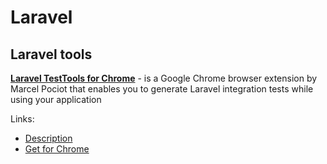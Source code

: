 # Laravel

## Laravel tools
[**Laravel TestTools for Chrome**](https://laravel-news.com/laravel-testtools-dusk) - is a Google Chrome browser extension by Marcel Pociot that enables you to generate Laravel integration tests while using your application 

Links: 
- [Description](https://laravel-news.com/laravel-testtools-dusk) 
- [Get for Chrome](https://chrome.google.com/webstore/detail/laravel-testtools/ddieaepnbjhgcbddafciempnibnfnakl?hl=en) 
